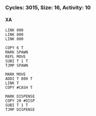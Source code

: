 ### Cycles: 3015, Size: 16, Activity: 10

#### XA
```
LINK 800
LINK 800
LINK 800

COPY 6 T
MARK SPAWN
REPL MOVE
SUBI T 1 T
TJMP SPAWN

MARK MOVE
ADDI T 800 T
LINK T
COPY #CASH T

MARK DISPENSE
COPY 20 #DISP
SUBI T 1 T
TJMP DISPENSE
```
